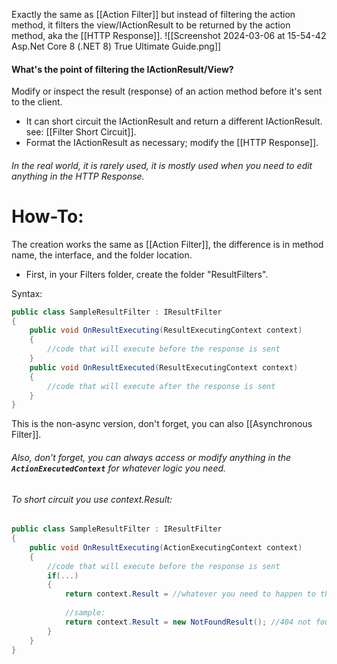 Exactly the same as [[Action Filter]] but instead of filtering the action method, it filters the view/IActionResult to be returned by the action method, aka the [[HTTP Response]].
![[Screenshot 2024-03-06 at 15-54-42 Asp.Net Core 8 (.NET 8) True Ultimate Guide.png]]
#### What's the point of filtering the IActionResult/View?
Modify or inspect the result (response) of an action method before it's sent to the client.
- It can short circuit the IActionResult and return a different IActionResult. see: [[Filter Short Circuit]].
- Format the IActionResult as necessary; modify the [[HTTP Response]].
###### In the real world, it is rarely used, it is mostly used when you need to edit anything in the HTTP Response.
# How-To:
The creation works the same as [[Action Filter]], the difference is in method name, the interface, and the folder location.
- First, in your Filters folder, create the folder "ResultFilters".

Syntax:
```c#
public class SampleResultFilter : IResultFilter
{
	public void OnResultExecuting(ResultExecutingContext context)
	{
		//code that will execute before the response is sent
	}
	public void OnResultExecuted(ResultExecutingContext context)
	{
		//code that will execute after the response is sent
	}
}
```
This is the non-async version, don't forget, you can also [[Asynchronous Filter]].
###### Also, don't forget, you can always access or modify anything in the **`ActionExecutedContext`** for whatever logic you need.

###### To short circuit you use context.Result:
```c#
public class SampleResultFilter : IResultFilter
{
	public void OnResultExecuting(ActionExecutingContext context)
	{
		//code that will execute before the response is sent
		if(...)
		{
			return context.Result = //whatever you need to happen to the result
			
			//sample:
			return context.Result = new NotFoundResult(); //404 not found
		}
	}
}
```



